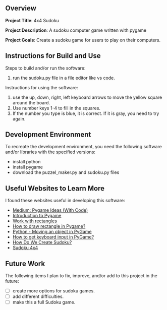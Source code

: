 ## Overview

**Project Title**: 4x4 Sudoku

**Project Description**: A sudoku computer game written with pygame

**Project Goals**: Create a sudoku game for users to play on their computers. 

## Instructions for Build and Use

Steps to build and/or run the software:

1. run the sudoku.py file in a file editor like vs code. 


Instructions for using the software:

1. use the up, down, right, left keyboard arrows to move the yellow square around the board.
2. Use number keys 1-4 to fill in the squares.
3. If the number you type is blue, it is correct. If it is gray, you need to try again. 

## Development Environment 

To recreate the development environment, you need the following software and/or libraries with the specified versions:

* install python 
* install pygame
* download the puzzel_maker.py and sudoku.py files

## Useful Websites to Learn More

I found these websites useful in developing this software:

* [Medium: Pygame Ideas (With Code)](https://medium.com/@amit25173/pygame-ideas-7b9adc9faeda)
* [Introduction to Pygame](https://pygame.readthedocs.io/en/latest/1_intro/intro.html)
* [Work with rectangles](https://pygame.readthedocs.io/en/latest/rect/rect.html)
* [How to draw rectangle in Pygame?](https://www.geeksforgeeks.org/how-to-draw-rectangle-in-pygame/)
* [Python - Moving an object in PyGame](https://www.geeksforgeeks.org/python-moving-an-object-in-pygame/)
* [How to get keyboard input in PyGame?](https://www.geeksforgeeks.org/how-to-get-keyboard-input-in-pygame/)
* [How Do We Create Sudoku?](https://www.sudokuoftheday.com/creation)
* [Sudoku 4x4](https://www.sudokuweb.org/sudoku-4x4/#google_vignette)

## Future Work

The following items I plan to fix, improve, and/or add to this project in the future:

* [ ] create more options for sudoku games.
* [ ] add different difficulties. 
* [ ] make this a full Sudoku game.
